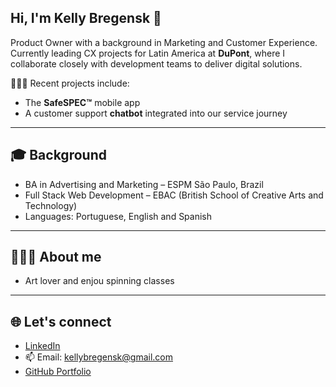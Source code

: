 ## Hi, I'm Kelly Bregensk 👋

Product Owner with a background in Marketing and Customer Experience.  
Currently leading CX projects for Latin America at **DuPont**, where I collaborate closely with development teams to deliver digital solutions.

👩🏻‍💻 Recent projects include:
- The **SafeSPEC™** mobile app
- A customer support **chatbot** integrated into our service journey

---

## 🎓 Background

- BA in Advertising and Marketing – ESPM São Paulo, Brazil  
- Full Stack Web Development – EBAC (British School of Creative Arts and Technology) 
- Languages: Portuguese, English and Spanish

---

## 🙋🏼‍♀️ About me
- Art lover and enjou spinning classes

---

## 🌐 Let's connect

- [LinkedIn](https://www.linkedin.com/in/kellybregensk)  
- 📫 Email: kellybregensk@gmail.com  
- [GitHub Portfolio](https://github.com/kellybregensk?tab=repositories)
